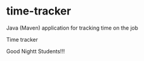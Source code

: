 # time-tracker
Java (Maven) application for tracking time on the job

Time tracker

Good Nightt Students!!!
